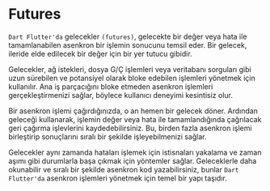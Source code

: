 # Futures

`Dart Flutter'da` gelecekler `(futures)`, gelecekte bir değer veya hata ile tamamlanabilen asenkron bir işlemin sonucunu temsil eder. Bir gelecek, ileride elde edilecek bir değer için bir yer tutucu gibidir.

Gelecekler, ağ istekleri, dosya G/Ç işlemleri veya veritabanı sorguları gibi uzun sürebilen ve potansiyel olarak bloke edebilen işlemleri yönetmek için kullanılır. Ana iş parçacığını bloke etmeden asenkron işlemleri gerçekleştirmenizi sağlar, böylece kullanıcı deneyimi kesintisiz olur.

Bir asenkron işlemi çağırdığınızda, o an hemen bir gelecek döner. Ardından geleceği kullanarak, işlemin değer veya hata ile tamamlandığında çağrılacak geri çağırma işlevlerini kaydedebilirsiniz. Bu, birden fazla asenkron işlemi birleştirip sonuçlarını sıralı bir şekilde işleyebilmenizi sağlar.

Gelecekler aynı zamanda hataları işlemek için istisnaları yakalama ve zaman aşımı gibi durumlarla başa çıkmak için yöntemler sağlar. Geleceklerle daha okunabilir ve sıralı bir şekilde asenkron kod yazabilirsiniz, bunlar `Dart Flutter'da` asenkron işlemleri yönetmek için temel bir yapı taşıdır.

